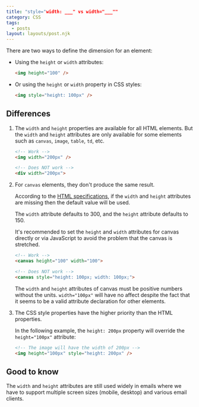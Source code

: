 ```yaml
---
title: "style="width: ___" vs width="___""
category: CSS
tags:
  - posts
layout: layouts/post.njk
---
```


There are two ways to define the dimension for an element:

* Using the `height` or `width` attributes:
    
    ```html
    <img height="100" />
    ```

* Or using the `height` or `width` property in CSS styles:

    ```html
    <img style="height: 100px" /> 
    ```

## Differences

1. The `width` and `height` properties are available for all HTML elements. But the `width` and `height` attributes are only
    available for some elements such as `canvas`, `image`, `table`, `td`, etc.

    ```html
    <!-- Work -->
    <img width="200px" />

    <!-- Does NOT work -->
    <div width="200px">
    ```

2. For `canvas` elements, they don't produce the same result.

    According to the [HTML specifications](https://html.spec.whatwg.org/multipage/canvas.html#attr-canvas-width), if the `width`
    and `height` attributes are missing then the default value will be used. 
    
    The `width` attribute defaults to 300, and the `height` attribute defaults to 150.

    It's recommended to set the `height` and `width` attributes for canvas directly or via JavaScript to avoid the problem 
    that the canvas is stretched.

    ```html
    <!-- Work -->
    <canvas height="100" width="100">

    <!-- Does NOT work -->
    <canvas style="height: 100px; width: 100px;">
    ```

    The `width` and `height` attributes of canvas must be positive numbers without the units. `width="100px"` will have no affect
    despite the fact that it seems to be a valid attribute declaration for other elements.

3. The CSS style properties have the higher priority than the HTML properties. 

    In the following example, the `height: 200px` property will override the `height="100px"` attribute:

    ```html
    <!-- The image will have the width of 200px -->
    <img height="100px" style="height: 200px" />
    ```

## Good to know

The `width` and `height` attributes are still used widely in emails where we have to support multiple screen sizes (mobile, desktop) and various email clients.